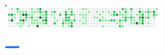   <picture>
    <source
      media="(prefers-color-scheme: dark)"
      srcset="https://raw.githubusercontent.com/tranducanh2111/github-breakout-main/main/images/breakout-dark.svg"
    />
    <source
      media="(prefers-color-scheme: light)"
      srcset="https://raw.githubusercontent.com/tranducanh2111/github-breakout-main/main/images/breakout-light.svg"
    />
    <img alt="Breakout Game" src="https://raw.githubusercontent.com/tranducanh2111/github-breakout-main/main/images/breakout-light.svg" />
  </picture>
